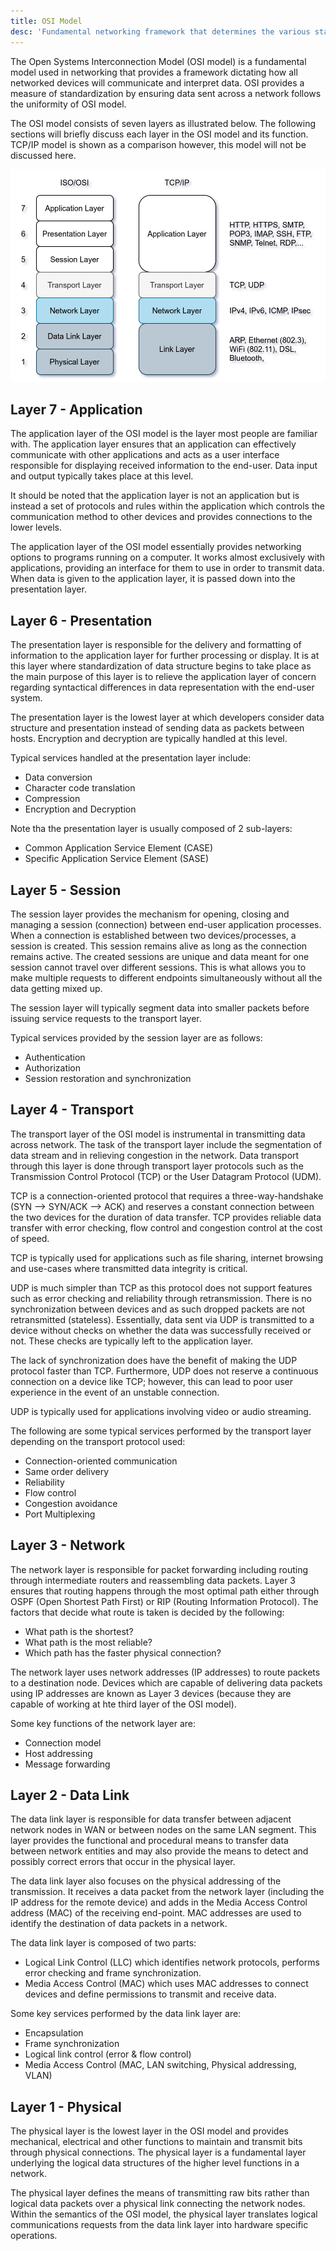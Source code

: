 ```yaml
---
title: OSI Model
desc: 'Fundamental networking framework that determines the various stages in which data is handled across a network.'
---
```


The Open Systems Interconnection Model (OSI model) is a fundamental model used in networking that provides a framework dictating how all networked devices will communicate and interpret data. OSI provides a measure of standardization by ensuring data sent across a network follows the uniformity of OSI model.

The OSI model consists of seven layers as illustrated below. The following sections will briefly discuss each layer in the OSI model and its function. TCP/IP model is shown as a comparison however, this model will not be discussed here.

![OSI Model](../../assets/images/network/osi_model/OSI.png)

## Layer 7 - Application
The application layer of the OSI model is the layer most people are familiar with. The application layer ensures that an application can effectively communicate with other applications and acts as a user interface responsible for displaying received information to the end-user. Data input and output typically takes place at this level.

It should be noted that the application layer is not an application but is instead a set of protocols and rules within the application which controls the communication method to other devices and provides connections to the lower levels.

The application layer of the OSI model essentially provides networking options to programs running on a computer. It works almost exclusively with applications, providing an interface for them to use in order to transmit data. When data is given to the application layer, it is passed down into the presentation layer.

## Layer 6 - Presentation
The presentation layer is responsible for the delivery and formatting of information to the application layer for further processing or display. It is at this layer where standardization of data structure begins to take place as the main purpose of this layer is to relieve the application layer of concern regarding syntactical differences in data representation with the end-user system.

The presentation layer is the lowest layer at which developers consider data structure and presentation instead of sending data as packets between hosts. Encryption and decryption are typically handled at this level.

Typical services handled at the presentation layer include:
  - Data conversion
  - Character code translation
  - Compression
  - Encryption and Decryption

Note tha the presentation layer is usually composed of 2 sub-layers:
  - Common Application Service Element (CASE)
  - Specific Application Service Element (SASE)

## Layer 5 - Session
The session layer provides the mechanism for opening, closing and managing a session (connection) between end-user application processes. When a connection is established between two devices/processes, a session is created. This session remains alive as long as the connection remains active. The created sessions are unique and data meant for one session cannot travel over different sessions. This is what allows you to make multiple requests to different endpoints simultaneously without all the data getting mixed up.

The session layer will typically segment data into smaller packets before issuing service requests to the transport layer.

Typical services provided by the session layer are as follows:
  - Authentication
  - Authorization
  - Session restoration and synchronization
  
## Layer 4 - Transport
The transport layer of the OSI model is instrumental in transmitting data across network. The task of the transport layer include the segmentation of data stream and in relieving congestion in the network. Data transport through this layer is done through transport layer protocols such as the Transmission Control Protocol (TCP) or the User Datagram Protocol (UDM).

TCP is a connection-oriented protocol that requires a three-way-handshake (SYN --> SYN/ACK --> ACK) and reserves a constant connection between the two devices for the duration of data transfer. TCP provides reliable data transfer with error checking, flow control and congestion control at the cost of speed.

TCP is typically used for applications such as file sharing, internet browsing and use-cases where transmitted data integrity is critical.

UDP is much simpler than TCP as this protocol does not support features such as error checking and reliability through retransmission. There is no synchronization between devices and as such dropped packets are not retransmitted (stateless). Essentially, data sent via UDP is transmitted to a device without checks on whether the data was successfully received or not. These checks are typically left to the application layer. 

The lack of synchronization does have the benefit of making the UDP protocol faster than TCP. Furthermore, UDP does not reserve a continuous connection on a device like TCP; however, this can lead to poor user experience in the event of an unstable connection.

UDP is typically used for applications involving video or audio streaming.

The following are some typical services performed by the transport layer depending on the transport protocol used:
  - Connection-oriented communication
  - Same order delivery
  - Reliability
  - Flow control
  - Congestion avoidance
  - Port Multiplexing

## Layer 3 - Network
The network layer is responsible for packet forwarding including routing through intermediate routers and reassembling data packets. Layer 3 ensures that routing happens through the most optimal path either through OSPF (Open Shortest Path First) or RIP (Routing Information Protocol). The factors that decide what route is taken is decided by the following:
  - What path is the shortest?
  - What path is the most reliable?
  - Which path has the faster physical connection?

The network layer uses network addresses (IP addresses) to route packets to a destination node. Devices which are capable of delivering data packets using IP addresses are known as Layer 3 devices (because they are capable of working at hte third layer of the OSI model).

Some key functions of the network layer are:
  - Connection model
  - Host addressing
  - Message forwarding

## Layer 2 - Data Link
The data link layer is responsible for data transfer between adjacent network nodes in WAN or between nodes on the same LAN segment. This layer provides the functional and procedural means to transfer data between network entities and may also provide the means to detect and possibly correct errors that occur in the physical layer.

The data link layer also focuses on the physical addressing of the transmission. It receives a data packet from the network layer (including the IP address for the remote device) and adds in the Media Access Control address (MAC) of the receiving end-point. MAC addresses are used to identify the destination of data packets in a network.

The data link layer is composed of two parts: 
  - Logical Link Control (LLC) which identifies network protocols, performs error checking and frame synchronization.
  - Media Access Control (MAC) which uses MAC addresses to connect devices and define permissions to transmit and receive data.

Some key services performed by the data link layer are:
  - Encapsulation
  - Frame synchronization
  - Logical link control (error & flow control)
  - Media Access Control (MAC, LAN switching, Physical addressing, VLAN)

## Layer 1 - Physical
The physical layer is the lowest layer in the OSI model and provides mechanical, electrical and other functions to maintain and transmit bits through physical connections. The physical layer is a fundamental layer underlying the logical data structures of the higher level functions in a network.

The physical layer defines the means of transmitting raw bits rather than logical data packets over a physical link connecting the network nodes. Within the semantics of the OSI model, the physical layer translates logical communications requests from the data link layer into hardware specific operations.